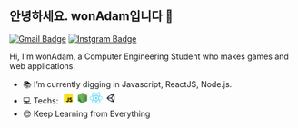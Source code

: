 ## 안녕하세요. wonAdam입니다 👋
[![Gmail Badge](https://img.shields.io/badge/-Gmail-c14438?style=flat-square&logo=Gmail&logoColor=white&link=mailto:contato.weltonf@gmail.com)](mailto:ehdgus5500@gmail.com)
[![Instgram Badge](https://img.shields.io/badge/-Facebook-3b5998?style=flat-square&labelColor=3b5998&logo=facebook&logoColor=white&link=https://www.facebook.com/weltonpfelix/)](https://www.facebook.com/weltonpfelix/)

Hi, I'm wonAdam, a Computer Engineering Student who makes games and web applications.

- :books: I’m currently digging in Javascript, ReactJS, Node.js.
- :computer: Techs: <img height="20" src="https://github.com/wonAdam/wonAdam/blob/master/javascript.png?raw=true">  <img height="20" src="https://github.com/wonAdam/wonAdam/blob/master/node.png?raw=true">  <img height="20" src="https://github.com/wonAdam/wonAdam/blob/master/react2.png?raw=true">  <img height="20" src="https://github.com/wonAdam/wonAdam/blob/master/unity2.png?raw=true"> 
- :sunglasses: Keep Learning from Everything
